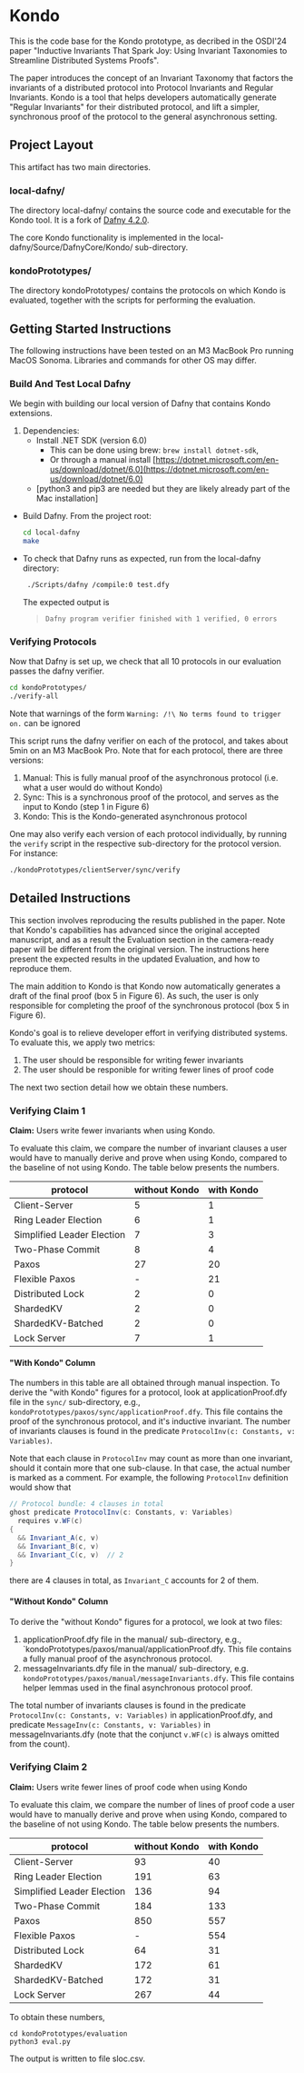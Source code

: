 # Kondo

This is the code base for the Kondo prototype, as decribed in the OSDI'24 paper
"Inductive Invariants That Spark Joy: Using Invariant Taxonomies to Streamline Distributed Systems Proofs".

The paper introduces the concept of an Invariant Taxonomy that factors the invariants of a distributed protocol
into Protocol Invariants and Regular Invariants. Kondo is a tool that helps developers automatically generate
"Regular Invariants" for their distributed protocol, and lift a simpler, synchronous proof of the protocol
to the general asynchronous setting.

## Project Layout

This artifact has two main directories.

### local-dafny/

The directory local-dafny/ contains the source code and executable for the Kondo tool. It is a fork of
[Dafny 4.2.0](https://github.com/dafny-lang/dafny/releases/tag/v4.2.0).

The core Kondo functionality is implemented in the local-dafny/Source/DafnyCore/Kondo/ sub-directory.

### kondoPrototypes/

The directory kondoPrototypes/ contains the protocols on which Kondo is evaluated, together with the scripts for performing the evaluation.

## Getting Started Instructions

The following instructions have been tested on an M3 MacBook Pro running MacOS Sonoma. Libraries and commands for other OS may differ.

### Build And Test Local Dafny

We begin with building our local version of Dafny that contains Kondo extensions. 

1. Dependencies:
	* Install .NET SDK (version 6.0)
		* This can be done using brew: `brew install dotnet-sdk`,
		* Or through a manual install [https://dotnet.microsoft.com/en-us/download/dotnet/6.0](https://dotnet.microsoft.com/en-us/download/dotnet/6.0)
	* [python3 and pip3 are needed but they are likely already part of the Mac installation]
* Build Dafny. From the project root:

	```bash
	cd local-dafny
	make
	```
* To check that Dafny runs as expected, run from the local-dafny directory:

	```bash
	 ./Scripts/dafny /compile:0 test.dfy
	```
	The expected output is
	> `Dafny program verifier finished with 1 verified, 0 errors`
	
### Verifying Protocols

Now that Dafny is set up, we check that all 10 protocols in our evaluation passes the dafny verifier. 

```bash
cd kondoPrototypes/
./verify-all 
```
Note that warnings of the form `Warning: /!\ No terms found to trigger on.` can be ignored

This script runs the dafny verifier on each of the protocol, and takes about 5min on an M3 MacBook Pro. Note that for each protocol, there are three versions:

1. Manual: This is fully manual proof of the asynchronous protocol (i.e. what a user would do without Kondo)
2. Sync: This is a synchronous proof of the protocol, and serves as the input to Kondo (step 1 in Figure 6)
3. Kondo: This is the Kondo-generated asynchronous protocol

One may also verify each version of each protocol individually, by running the `verify` script in the respective sub-directory for the protocol version. For instance:

```bash
./kondoPrototypes/clientServer/sync/verify
```


## Detailed Instructions

This section involves reproducing the results published in the paper. Note that Kondo's capabilities has advanced since the original accepted manuscript, and as a result the Evaluation section in the camera-ready paper will be different from the original version. The instructions here present the expected results in the updated Evaluation, and how to reproduce them.

The main addition to Kondo is that Kondo now automatically generates a draft of the final proof (box 5 in Figure 6). As such, the user is only responsible for completing the proof of the synchronous protocol (box 5 in Figure 6).


Kondo's goal is to relieve developer effort in verifying distributed systems. To evaluate this, we apply two metrics:

1. The user should be responsible for writing fewer invariants
2. The user should be responible for writing fewer lines of proof code

The next two section detail how we obtain these numbers.

### Verifying Claim 1

**Claim:** Users write fewer invariants when using Kondo. 

To evaluate this claim, we compare the number of invariant clauses a user would have to manually derive and prove when using Kondo, compared to the baseline of not using Kondo. The table below presents the numbers.

| protocol                   | without Kondo | with Kondo |
|----------------------------|---------------|------------|
| Client-Server              | 5             | 1          |
| Ring Leader Election       | 6             | 1          |
| Simplified Leader Election | 7             | 3          |
| Two-Phase Commit           | 8             | 4          |
| Paxos                      | 27            | 20         |
| Flexible Paxos             | -             | 21         |
| Distributed Lock           | 2             | 0          |
| ShardedKV                  | 2             | 0          |
| ShardedKV-Batched          | 2             | 0          |
| Lock Server                | 7             | 1          |

#### "With Kondo" Column

The numbers in this table are all obtained through manual inspection. To derive the "with Kondo" figures for a protocol, look at applicationProof.dfy file in the `sync/` sub-directory, e.g., `kondoPrototypes/paxos/sync/applicationProof.dfy`. This file contains the proof of the synchronous protocol, and it's inductive invariant. The number of invariants clauses is found in the predicate `ProtocolInv(c: Constants, v: Variables)`. 

Note that each clause in `ProtocolInv` may count as more than one invariant, should it contain more that one sub-clause. In that case, the actual number is marked as a comment. For example, the following `ProtocolInv` definition would show that 

```C#
// Protocol bundle: 4 clauses in total
ghost predicate ProtocolInv(c: Constants, v: Variables)
  requires v.WF(c)
{
  && Invariant_A(c, v)
  && Invariant_B(c, v)
  && Invariant_C(c, v)  // 2
}
```

there are 4 clauses in total, as `Invariant_C` accounts for 2 of them.

#### "Without Kondo" Column

To derive the "without Kondo" figures for a protocol, we look at two files: 

1. applicationProof.dfy file in the manual/ sub-directory, e.g., `kondoPrototypes/paxos/manual/applicationProof.dfy. This file contains a fully manual proof of the asynchronous protocol.
2. messageInvariants.dfy file in the manual/ sub-directory, e.g. `kondoPrototypes/paxos/manual/messageInvariants.dfy`. This file contains helper lemmas used in the final asynchronous protocol proof. 

The total number of invariants clauses is found in the predicate `ProtocolInv(c: Constants, v: Variables)` in applicationProof.dfy, and predicate `MessageInv(c: Constants, v: Variables)` in messageInvariants.dfy (note that the conjunct `v.WF(c)` is always omitted from the count). 



### Verifying Claim 2

**Claim:** Users write fewer lines of proof code when using Kondo

To evaluate this claim, we compare the number of lines of proof code a user would have to manually derive and prove when using Kondo, compared to the baseline of not using Kondo. The table below presents the numbers.

| protocol                   | without Kondo | with Kondo |
|----------------------------|---------------|------------|
| Client-Server              | 93            | 40         |
| Ring Leader Election       | 191           | 63         |
| Simplified Leader Election | 136           | 94         |
| Two-Phase Commit           | 184           | 133        |
| Paxos                      | 850           | 557        |
| Flexible Paxos             | -             | 554        |
| Distributed Lock           | 64            | 31         |
| ShardedKV                  | 172           | 61         |
| ShardedKV-Batched          | 172           | 31         |
| Lock Server                | 267           | 44         |

To obtain these numbers,

```
cd kondoPrototypes/evaluation
python3 eval.py
```

The output is written to file sloc.csv. 




